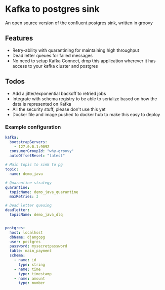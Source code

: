 # Kafka to postgres sink
An open source version of the confluent postgres sink, written in groovy
## Features
- Retry-ability with quarantining for maintaining high throughput
- Dead letter queues for failed messages
- No need to setup Kafka Connect, drop this application wherever it has access to your kafka cluster and postgres


## Todos
- Add a jitter/exponential backoff to retried jobs
- Integrate with schema registry to be able to serialize based on how the data is represented on Kafka
- All the security stuff, please don't use this yet
- Docker file and image pushed to docker hub to make this easy to deploy

### Example configuration
```yaml
kafka:
  bootstrapServers:
    - 127.0.0.1:9092
  consumerGroupId: "why-groovy"
  autoOffsetReset: "latest"

# Main topic to sink to pg
topic:
  name: demo_java

# Quarantine strategy
quarantine:
  topicName: demo_java_quarantine
  maxRetries: 3

# Dead letter queuing
deadletter:
  topicName: demo_java_dlq


postgres:
  host: localhost
  dbName: djangopg
  user: postgres
  password: mysecretpassword
  table: main_payment
  schema:
    - name: id
      type: string
    - name: time
      type: timestamp
    - name: amount
      type: number
```